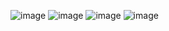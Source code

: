 ![image](https://github.com/user-attachments/assets/050606b0-4e39-45f6-a435-0922e46d2194)
![image](https://github.com/user-attachments/assets/2a90b092-62f6-44de-9c44-f43e351390c0)
![image](https://github.com/user-attachments/assets/a09a030c-2635-492a-8ebe-b10877f7638a)
![image](https://github.com/user-attachments/assets/7b592c91-6e9f-4bd9-ac0b-8f91cff401f4)


